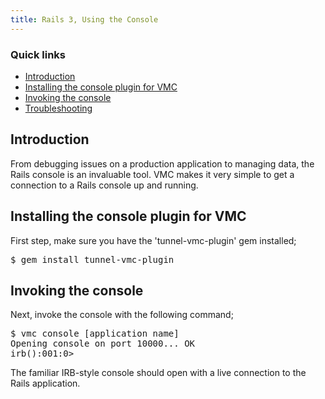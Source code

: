 ```yaml
---
title: Rails 3, Using the Console
---
```


### Quick links ###
* [Introduction](#intro)
* [Installing the console plugin for VMC](#install)
* [Invoking the console](#invoke)
* [Troubleshooting](#troubleshooting)

## <a id='intro'></a>Introduction ##

From debugging issues on a production application to managing data, the Rails console is an invaluable tool. VMC makes it very simple to get a connection to a Rails console up and running.

## <a id='install'></a>Installing the console plugin for VMC ##

First step, make sure you have the 'tunnel-vmc-plugin' gem installed;

<pre class="terminal">
$ gem install tunnel-vmc-plugin
</pre>

## <a id='invoke'></a>Invoking the console ##

Next, invoke the console with the following command;

<pre class="terminal">
$ vmc console [application name]
Opening console on port 10000... OK
irb():001:0> 
</pre>

The familiar IRB-style console should open with a live connection to the Rails application.